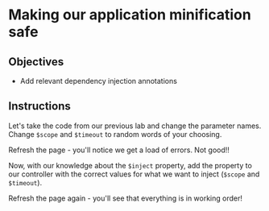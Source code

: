 # Making our application minification safe

## Objectives

- Add relevant dependency injection annotations

## Instructions

Let's take the code from our previous lab and change the parameter names. Change `$scope` and `$timeout` to random words of your choosing.

Refresh the page - you'll notice we get a load of errors. Not good!!

Now, with our knowledge about the `$inject` property, add the property to our controller with the correct values for what we want to inject (`$scope` and `$timeout`).

Refresh the page again - you'll see that everything is in working order!